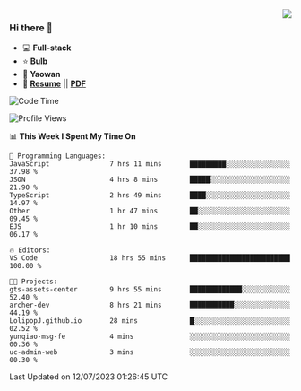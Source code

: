 <img align="right" src="https://github-readme-stats.vercel.app/api?username=LolipopJ&show_icons=true&count_private=true&hide_title=true&include_all_commits=true&theme=vue">

### Hi there 👋

- :computer: **Full-stack**
- :star: **Bulb**
- :pill: **Yaowan**
- :milky_way: [**Resume**](https://lolipopj.github.io/resume/) || [**PDF**](https://cdn.jsdelivr.net/gh/lolipopj/resume/export/resume-en.pdf)

<!--START_SECTION:waka-->
![Code Time](http://img.shields.io/badge/Code%20Time-1%2C461%20hrs%2053%20mins-blue)

![Profile Views](http://img.shields.io/badge/Profile%20Views-0-blue)

📊 **This Week I Spent My Time On** 

```text
💬 Programming Languages: 
JavaScript               7 hrs 11 mins       █████████░░░░░░░░░░░░░░░░   37.98 % 
JSON                     4 hrs 8 mins        █████░░░░░░░░░░░░░░░░░░░░   21.90 % 
TypeScript               2 hrs 49 mins       ████░░░░░░░░░░░░░░░░░░░░░   14.97 % 
Other                    1 hr 47 mins        ██░░░░░░░░░░░░░░░░░░░░░░░   09.45 % 
EJS                      1 hr 10 mins        ██░░░░░░░░░░░░░░░░░░░░░░░   06.17 % 

🔥 Editors: 
VS Code                  18 hrs 55 mins      █████████████████████████   100.00 % 

🐱‍💻 Projects: 
gts-assets-center        9 hrs 55 mins       █████████████░░░░░░░░░░░░   52.40 % 
archer-dev               8 hrs 21 mins       ███████████░░░░░░░░░░░░░░   44.19 % 
LolipopJ.github.io       28 mins             █░░░░░░░░░░░░░░░░░░░░░░░░   02.52 % 
yunqiao-msg-fe           4 mins              ░░░░░░░░░░░░░░░░░░░░░░░░░   00.36 % 
uc-admin-web             3 mins              ░░░░░░░░░░░░░░░░░░░░░░░░░   00.30 % 
```


 Last Updated on 12/07/2023 01:26:45 UTC
<!--END_SECTION:waka-->
